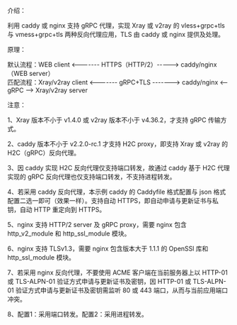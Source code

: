 介绍：

利用 caddy 或 nginx 支持 gRPC 代理，实现 Xray 或 v2ray 的 vless+grpc+tls 与 vmess+grpc+tls 两种反向代理应用，TLS 由 caddy 或 nginx 提供及处理。

原理：

默认流程：WEB client <------- HTTPS（HTTP/2）-----> caddy/nginx（WEB server）  
匹配流程：Xray/v2ray client <------- gRPC+TLS -------> caddy/nginx <-- gRPC --> Xray/v2ray server

注意：

1、Xray 版本不小于 v1.4.0 或 v2ray 版本不小于 v4.36.2，才支持 gRPC 传输方式。

2、caddy 版本不小于 v2.2.0-rc.1 才支持 H2C proxy，即支持 Xray 或 v2ray 的 H2C（gRPC）反向代理。

3、因 caddy 实现 H2C 反向代理仅支持端口转发，故通过 caddy 基于 H2C 代理实现的 gRPC 反向代理也仅支持端口转发，不支持进程转发。

4、若采用 caddy 反向代理，本示例 caddy 的 Caddyfile 格式配置与 json 格式配置二选一即可（效果一样）。支持自动 HTTPS，即自动申请与更新证书与私钥，自动 HTTP 重定向到 HTTPS。

5、nginx 支持 HTTP/2 server 及 gRPC proxy，需要 nginx 包含 http_v2_module 和 http_ssl_module 模块。

6、nginx 支持 TLSv1.3，需要 nginx 包含版本大于 1.1.1 的 OpenSSl 库和 http_ssl_module 模块。

7、若采用 nginx 反向代理，不要使用 ACME 客户端在当前服务器上以 HTTP-01 或 TLS-ALPN-01 验证方式申请与更新证书及密钥，因 HTTP-01 或 TLS-ALPN-01 验证方式申请与更新证书及密钥需监听 80 或 443 端口，从而与当前应用端口冲突。

8、配置1：采用端口转发。配置2：采用进程转发。
